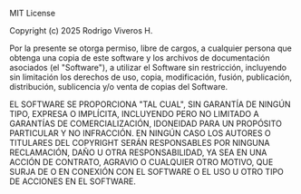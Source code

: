 MIT License

Copyright (c) 2025 Rodrigo Viveros H.

Por la presente se otorga permiso, libre de cargos, a cualquier persona que obtenga una copia
de este software y los archivos de documentación asociados (el "Software"), a utilizar
el Software sin restricción, incluyendo sin limitación los derechos de uso, copia,
modificación, fusión, publicación, distribución, sublicencia y/o venta de copias del Software.

EL SOFTWARE SE PROPORCIONA "TAL CUAL", SIN GARANTÍA DE NINGÚN TIPO, EXPRESA O
IMPLÍCITA, INCLUYENDO PERO NO LIMITADO A GARANTÍAS DE COMERCIALIZACIÓN,
IDONEIDAD PARA UN PROPÓSITO PARTICULAR Y NO INFRACCIÓN. EN NINGÚN CASO LOS
AUTORES O TITULARES DEL COPYRIGHT SERÁN RESPONSABLES POR NINGUNA RECLAMACIÓN,
DAÑO U OTRA RESPONSABILIDAD, YA SEA EN UNA ACCIÓN DE CONTRATO, AGRAVIO O CUALQUIER
OTRO MOTIVO, QUE SURJA DE O EN CONEXIÓN CON EL SOFTWARE O EL USO U OTRO TIPO
DE ACCIONES EN EL SOFTWARE.